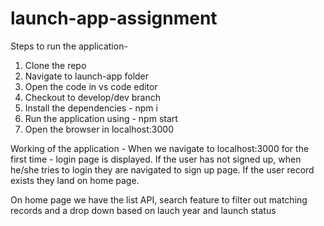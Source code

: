 # launch-app-assignment

Steps to run the application-
1. Clone the repo
2. Navigate to launch-app folder
3. Open the code in vs code editor
4. Checkout to develop/dev branch
5. Install the dependencies - npm i
6. Run the application using - npm start
7. Open the browser in localhost:3000

Working of the application -
When we navigate to localhost:3000 for the first time - login page is displayed.
If the user has not signed up, when he/she tries to login they are navigated to sign up page.
If the user record exists they land on home page.

On home page we have the list API, search feature to filter out matching records and a drop down based on lauch year and launch status

